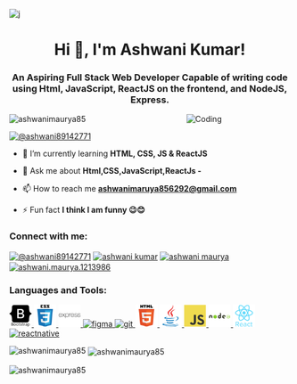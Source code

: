 ![j](https://user-images.githubusercontent.com/35267447/206916906-9bfb66d9-c419-44c2-908a-4885e610425f.gif)
<h1 align="center">Hi 👋, I'm Ashwani Kumar!</h1>
<h3 align="center">An Aspiring Full Stack Web Developer Capable of writing code using Html, JavaScript, ReactJS on the frontend, and NodeJS, Express.</h3>

<img align="right" width="37%" src="https://camo.githubusercontent.com/1267e15441fb7ea4464c429342e51a88e27dda10d30b9d4c57408bcbb44f565a/68747470733a2f2f692e70696e696d672e636f6d2f6f726967696e616c732f65312f66332f34312f65316633343133626635303336303435373133333431333934663631373232352e676966" alt="Coding" />


<p align="left"> <img src="https://komarev.com/ghpvc/?username=ashwanimaurya85&label=Profile%20views&color=0e75b6&style=flat" alt="ashwanimaurya85" /> </p>

<p align="left"> <a href="https://twitter.com/@ashwani89142771" target="blank"><img src="https://img.shields.io/twitter/follow/@ashwani89142771?logo=twitter&style=for-the-badge" alt="@ashwani89142771" /></a> </p>

- 🌱 I’m currently learning **HTML, CSS, JS & ReactJS**

- 💬 Ask me about **Html,CSS,JavaScript,ReactJs -**

- 📫 How to reach me **ashwanimaruya856292@gmail.com**

- ⚡ Fun fact **I think I am funny 😉😊**

<h3 align="left">Connect with me:</h3>
<p align="left">
<a href="https://twitter.com/@ashwani89142771" target="blank"><img align="center" src="https://raw.githubusercontent.com/rahuldkjain/github-profile-readme-generator/master/src/images/icons/Social/twitter.svg" alt="@ashwani89142771" height="30" width="40" /></a>
<a href="https://linkedin.com/in/ashwani kumar" target="blank"><img align="center" src="https://raw.githubusercontent.com/rahuldkjain/github-profile-readme-generator/master/src/images/icons/Social/linked-in-alt.svg" alt="ashwani kumar" height="30" width="40" /></a>
<a href="https://fb.com/ashwani maurya" target="blank"><img align="center" src="https://raw.githubusercontent.com/rahuldkjain/github-profile-readme-generator/master/src/images/icons/Social/facebook.svg" alt="ashwani maurya" height="30" width="40" /></a>
<a href="https://instagram.com/ashwani.maurya.1213986" target="blank"><img align="center" src="https://raw.githubusercontent.com/rahuldkjain/github-profile-readme-generator/master/src/images/icons/Social/instagram.svg" alt="ashwani.maurya.1213986" height="30" width="40" /></a>
</p>

<h3 align="left">Languages and Tools:</h3>
<p align="left"> <a href="https://getbootstrap.com" target="_blank" rel="noreferrer"> <img src="https://raw.githubusercontent.com/devicons/devicon/master/icons/bootstrap/bootstrap-plain-wordmark.svg" alt="bootstrap" width="40" height="40"/> </a> <a href="https://www.w3schools.com/css/" target="_blank" rel="noreferrer"> <img src="https://raw.githubusercontent.com/devicons/devicon/master/icons/css3/css3-original-wordmark.svg" alt="css3" width="40" height="40"/> </a> <a href="https://expressjs.com" target="_blank" rel="noreferrer"> <img src="https://raw.githubusercontent.com/devicons/devicon/master/icons/express/express-original-wordmark.svg" alt="express" width="40" height="40"/> </a> <a href="https://www.figma.com/" target="_blank" rel="noreferrer"> <img src="https://www.vectorlogo.zone/logos/figma/figma-icon.svg" alt="figma" width="40" height="40"/> </a> <a href="https://git-scm.com/" target="_blank" rel="noreferrer"> <img src="https://www.vectorlogo.zone/logos/git-scm/git-scm-icon.svg" alt="git" width="40" height="40"/> </a> <a href="https://www.w3.org/html/" target="_blank" rel="noreferrer"> <img src="https://raw.githubusercontent.com/devicons/devicon/master/icons/html5/html5-original-wordmark.svg" alt="html5" width="40" height="40"/> </a> <a href="https://www.java.com" target="_blank" rel="noreferrer"> <img src="https://raw.githubusercontent.com/devicons/devicon/master/icons/java/java-original.svg" alt="java" width="40" height="40"/> </a> <a href="https://developer.mozilla.org/en-US/docs/Web/JavaScript" target="_blank" rel="noreferrer"> <img src="https://raw.githubusercontent.com/devicons/devicon/master/icons/javascript/javascript-original.svg" alt="javascript" width="40" height="40"/> </a> <a href="https://nodejs.org" target="_blank" rel="noreferrer"> <img src="https://raw.githubusercontent.com/devicons/devicon/master/icons/nodejs/nodejs-original-wordmark.svg" alt="nodejs" width="40" height="40"/> </a> <a href="https://reactjs.org/" target="_blank" rel="noreferrer"> <img src="https://raw.githubusercontent.com/devicons/devicon/master/icons/react/react-original-wordmark.svg" alt="react" width="40" height="40"/> </a> <a href="https://reactnative.dev/" target="_blank" rel="noreferrer"> <img src="https://reactnative.dev/img/header_logo.svg" alt="reactnative" width="40" height="40"/> </a> </p>

<p><img align="left" src="https://github-readme-stats.vercel.app/api/top-langs?username=ashwanimaurya85&show_icons=true&locale=en&layout=compact" alt="ashwanimaurya85" /></p>

<p>&nbsp;<img align="center" src="https://github-readme-stats.vercel.app/api?username=ashwanimaurya85&show_icons=true&locale=en" alt="ashwanimaurya85" /></p>

<p><img align="center" src="https://github-readme-streak-stats.herokuapp.com/?user=ashwanimaurya85&" alt="ashwanimaurya85" /></p>















